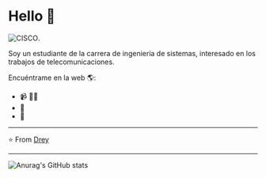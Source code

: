 # Hello 💬
![CISCO](https://github.com/user-attachments/assets/07aaf480-97d1-40b8-b829-ce134a41fc62).


Soy un estudiante de la carrera de ingeniería de sistemas, interesado en los trabajos de telecomunicaciones.

Encuéntrame en la web 🌎:
- 📹 ✍🏾
- 🏓
- 💼


---
⭐️ From [Drey](https://github.com/Dreyuix)
 
---
![Anurag's GitHub stats](https://github-readme-stats.vercel.app/api?username=Dreyuix&show_icons=true&theme=transparent)


<!--
**Dreyuix/Dreyuix** is a ✨ _special_ ✨ repository because its `README.md` (this file) appears on your GitHub profile.

Here are some ideas to get you started:

- 🔭 I’m currently working on myself
- 🌱 I’m currently learning about life
- 👯 I’m looking to collaborate on researh works
- 🤔 I’m looking for help with new experiences
- 💬 Ask me about English
- 📫 How to reach me: Renato Yonz Romero
- ⚡ Fun fact: This wasn't my first option
-->

